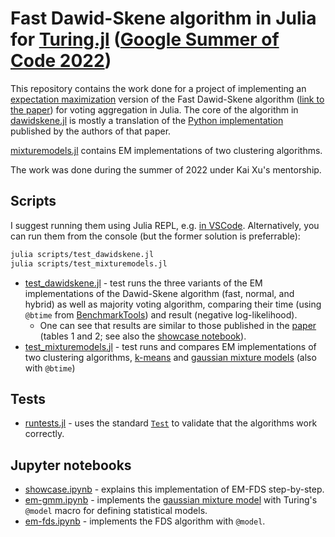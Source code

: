 # Fast Dawid-Skene algorithm in Julia for [Turing.jl](https://turing.ml/) ([Google Summer of Code 2022](https://summerofcode.withgoogle.com/))

This repository contains the work done for a project of implementing an [expectation maximization](https://en.wikipedia.org/wiki/Expectation%E2%80%93maximization_algorithm) version of the Fast Dawid-Skene algorithm ([link to the paper](https://arxiv.org/abs/1803.02781)) for voting aggregation in Julia. The core of the algorithm in [dawidskene.jl](src/DawidSkeneAlgorithms/src/dawidskene.jl) is mostly a translation of the [Python implementation](https://github.com/sukrutrao/Fast-Dawid-Skene) published by the authors of that paper.

[mixturemodels.jl](src/DawidSkeneAlgorithms/src/mixturemodels.jl) contains EM implementations of two clustering algorithms.

The work was done during the summer of 2022 under Kai Xu's mentorship.

## Scripts

I suggest running them using Julia REPL, e.g. [in VSCode](https://www.julia-vscode.org/docs/dev/userguide/runningcode/). Alternatively, you can run them from the console (but the former solution is preferrable):

```bash
julia scripts/test_dawidskene.jl
julia scripts/test_mixturemodels.jl
```

- [test_dawidskene.jl](scripts/test_dawidskene.jl) - test runs the three variants of the EM implementations of the Dawid-Skene algorithm (fast, normal, and hybrid) as well as majority voting algorithm, comparing their time (using `@btime` from [BenchmarkTools](https://github.com/JuliaCI/BenchmarkTools.jl)) and result (negative log-likelihood).
  - One can see that results are similar to those published in the [paper](http://sentic.net/wisdom2018sinha.pdf) (tables 1 and 2; see also the [showcase notebook](./notebooks/showcase.ipynb)).
- [test_mixturemodels.jl](scripts/test_mixturemodels.jl) - test runs and compares EM implementations of two clustering algorithms, [k-means](https://en.wikipedia.org/wiki/K-means_clustering) and [gaussian mixture models](https://en.wikipedia.org/wiki/Mixture_model#Gaussian_mixture_model) (also with `@btime`)

## Tests

- [runtests.jl](src/DawidSkeneAlgorithms/test/runtests.jl) - uses the standard [`Test`](https://docs.julialang.org/en/v1/stdlib/Test/) to validate that the algorithms work correctly.

## Jupyter notebooks

- [showcase.ipynb](./notebooks/showcase.ipynb) - explains this implementation of EM-FDS step-by-step.
- [em-gmm.ipynb](./notebooks/em-gmm.ipynb) - implements the [gaussian mixture model](https://en.wikipedia.org/wiki/Mixture_model#Gaussian_mixture_model) with Turing's `@model` macro for defining statistical models.
- [em-fds.ipynb](./notebooks/em-fds.ipynb) - implements the FDS algorithm with `@model`.
